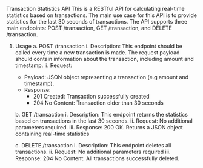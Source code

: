 Transaction Statistics API
This is a RESTful API for calculating real-time statistics based on transactions. The main use case for this API is to provide statistics for the last 30 seconds of transactions.
The API supports three main endpoints: POST /transaction, GET /transaction, and DELETE /transaction.

1. Usage
   a. POST /transaction
   i. Description: This endpoint should be called every time a new transaction is made. The request payload should contain information about the transaction, including amount and timestamp.
   ii. Request:
     - Payload: JSON object representing a transaction (e.g amount and timestamp).
     - Response:
       * 201 Created: Transaction successfully created
       * 204 No Content: Transaction older than 30 seconds
         
   b. GET /transaction
   i. Description: This endpoint returns the statistics based on transactions in the last 30 seconds.
   ii. Request:
     No additional parameters required.
   iii. Response:
     200 OK. Returns a JSON object containing real-time statistics
   
   c. DELETE /transaction
   i. Description: This endpoint deletes all transactions.
   ii. Request:
     No additional parameters required
   iii. Response:
     204 No Content: All transactions successfully deleted.
   
